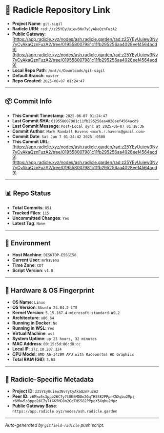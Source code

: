 # 🔗 Radicle Repository Link

- **Project Name**: `git-sigil`
- **Radicle URN**: `rad://z25YEyUuiew3Nv7yCyAkaQznFuzA2`
- **Public Gateway**: [https://app.radicle.xyz/nodes/ash.radicle.garden/rad:z25YEyUuiew3Nv7yCyAkaQznFuzA2/tree/019558007981c11fb295256aa4028eef4564acd9](https://app.radicle.xyz/nodes/ash.radicle.garden/rad:z25YEyUuiew3Nv7yCyAkaQznFuzA2/tree/019558007981c11fb295256aa4028eef4564acd9)
- **Local Repo Path**: `/mnt/c/Downloads/git-sigil`
- **Default Branch**: `master`
- **Repo Created**: `2025-06-07 01:24:47`

---

## 📦 Commit Info

- **This Commit Timestamp**: `2025-06-07 01:24:47`
- **Last Commit SHA**: `019558007981c11fb295256aa4028eef4564acd9`
- **Last Commit Message**: `Post-Local sync at 2025-06-07 01:18:36`
- **Commit Author**: `Mark Randall Havens <mark.r.havens@gmail.com>`
- **Commit Date**: `Sat Jun 7 01:24:42 2025 -0500`
- **This Commit URL**: [https://app.radicle.xyz/nodes/ash.radicle.garden/rad:z25YEyUuiew3Nv7yCyAkaQznFuzA2/tree/019558007981c11fb295256aa4028eef4564acd9](https://app.radicle.xyz/nodes/ash.radicle.garden/rad:z25YEyUuiew3Nv7yCyAkaQznFuzA2/tree/019558007981c11fb295256aa4028eef4564acd9)

---

## 📊 Repo Status

- **Total Commits**: `851`
- **Tracked Files**: `115`
- **Uncommitted Changes**: `Yes`
- **Latest Tag**: `None`

---

## 🧭 Environment

- **Host Machine**: `DESKTOP-E5SGI58`
- **Current User**: `mrhavens`
- **Time Zone**: `CDT`
- **Script Version**: `v1.0`

---

## 🧬 Hardware & OS Fingerprint

- **OS Name**: `Linux`
- **OS Version**: `Ubuntu 24.04.2 LTS`
- **Kernel Version**: `5.15.167.4-microsoft-standard-WSL2`
- **Architecture**: `x86_64`
- **Running in Docker**: `No`
- **Running in WSL**: `Yes`
- **Virtual Machine**: `wsl`
- **System Uptime**: `up 23 hours, 32 minutes`
- **MAC Address**: `00:15:5d:86:d8:cc`
- **Local IP**: `172.18.207.124`
- **CPU Model**: `AMD A6-3420M APU with Radeon(tm) HD Graphics`
- **Total RAM (GB)**: `3.63`

---

## 🌱 Radicle-Specific Metadata

- **Project ID**: `z25YEyUuiew3Nv7yCyAkaQznFuzA2`
- **Peer ID**: `z6Mkw5s3ppo26C7y7tGK5MD8n2GqTHS582PPpeX5Xqbu2Mpz
z6Mkw5s3ppo26C7y7tGK5MD8n2GqTHS582PPpeX5Xqbu2Mpz`
- **Public Gateway Base**: `https://app.radicle.xyz/nodes/ash.radicle.garden`

---

_Auto-generated by `gitfield-radicle` push script._
